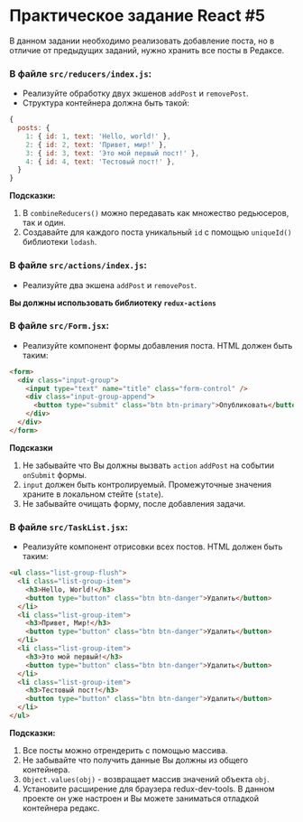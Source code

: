 # Практическое задание React \#5

В данном задании необходимо реализовать добавление поста, но в отличие от предыдущих заданий, нужно хранить все посты в Редаксе.

### В файле `src/reducers/index.js`:

- Реализуйте обработку двух экшенов `addPost` и `removePost`.
- Структура контейнера должна быть такой:

```js
{
  posts: {
    1: { id: 1, text: 'Hello, world!' },
    2: { id: 2, text: 'Привет, мир!' },
    3: { id: 3, text: 'Это мой первый пост!' },
    4: { id: 4, text: 'Тестовый пост!' },
  }
}
```

**Подсказки:**

1. В `combineReducers()` можно передавать как множество редьюсеров, так и один.
2. Создавайте для каждого поста уникальный `id` с помощью `uniqueId()` библиотеки `lodash`.

### В файле `src/actions/index.js`:

- Реализуйте два экшена `addPost` и `removePost`.

**Вы должны использовать библиотеку `redux-actions`**


### В файле `src/Form.jsx`:

- Реализуйте компонент формы добавления поста. HTML должен быть таким:

```html
<form>
  <div class="input-group">
    <input type="text" name="title" class="form-control" />
    <div class="input-group-append">
      <button type="submit" class="btn btn-primary">Опубликовать</button>
    </div>
  </div>
</form>
```

**Подсказки**

1. Не забывайте что Вы должны вызвать `action` `addPost` на событии `onSubmit` формы.
2. `input` должен быть контролируемый. Промежуточные значения храните в локальном стейте (`state`).
3. Не забывайте очищать форму, после добавления задачи.

### В файле `src/TaskList.jsx`:

- Реализуйте компонент отрисовки всех постов. HTML должен быть таким:

```html
<ul class="list-group-flush">
  <li class="list-group-item">
    <h3>Hello, World!</h3>
    <button type="button" class="btn btn-danger">Удалить</button>
  </li>
  <li class="list-group-item">
    <h3>Привет, Мир!</h3>
    <button type="button" class="btn btn-danger">Удалить</button>
  </li>
  <li class="list-group-item">
    <h3>Это мой первый!</h3>
    <button type="button" class="btn btn-danger">Удалить</button>
  </li>
  <li class="list-group-item">
    <h3>Тестовый пост!</h3>
    <button type="button" class="btn btn-danger">Удалить</button>
  </li>
</ul>
```

**Подсказки:**

1. Все посты можно отрендерить с помощью массива.
2. Не забывайте что получить данные Вы должны из общего контейнера.
3. `Object.values(obj)` - возвращает массив значений объекта `obj`.
4. Установите расширение для браузера redux-dev-tools. В данном проекте он уже настроен и Вы можете заниматься отладкой контейнера редакс.

